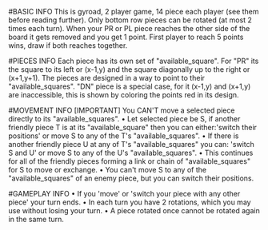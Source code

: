 #BASIC INFO
This is gyroad, 2 player game, 14 piece each player (see them before reading further).
Only bottom row pieces can be rotated (at most 2 times each turn).
When your PR or PL piece reaches the other side of the board it gets removed and you get 1 point.
First player to reach 5 points wins, draw if both reaches together.

#PIECES INFO
Each piece has its own set of "available_square". For "PR" its the square to its left or (x-1,y)
and the square diagonally up to the right or (x+1,y+1). The pieces are designed in a way to point
to their "available_squares". "DN" piece is a special case, for it (x-1,y) and (x+1,y) are 
inaccessible, this is shown by coloring the points red in its design.

#MOVEMENT INFO [IMPORTANT]
You CAN'T move a selected piece directly to its "available_squares".
•  Let selected piece be S, if another friendly piece T is at its "available_square" 
   then you can either:'switch their positions' or move S to any of the T's "available_squares".
•  If there is another friendly piece U at any of T's "available_squares" you can: 
   'switch S and U' or move S to any of the U's "available_squares".
•  This continues for all of the friendly pieces forming a link or chain of "available_squares"
   for S to move or exchange.
•  You can't move S to any of the "available_squares" of an enemy piece, but you can switch their
   positions.


#GAMEPLAY INFO
•  If you 'move' or 'switch your piece with any other piece' your turn ends.
•  In each turn you have 2 rotations, which you may use without losing your turn.
•  A piece rotated once cannot be rotated again in the same turn.
